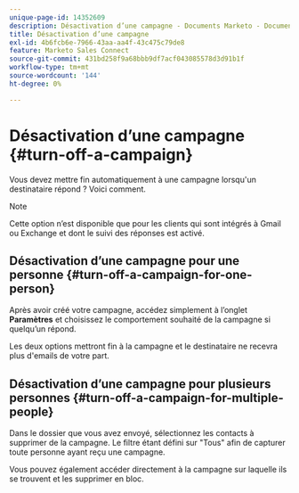 ```yaml
---
unique-page-id: 14352609
description: Désactivation d’une campagne - Documents Marketo - Documentation du produit
title: Désactivation d’une campagne
exl-id: 4b6fcb6e-7966-43aa-aa4f-43c475c79de8
feature: Marketo Sales Connect
source-git-commit: 431bd258f9a68bbb9df7acf043085578d3d91b1f
workflow-type: tm+mt
source-wordcount: '144'
ht-degree: 0%

---
```


# Désactivation d’une campagne {#turn-off-a-campaign}

Vous devez mettre fin automatiquement à une campagne lorsqu&#39;un destinataire répond ? Voici comment.

>[!NOTE]
>
>Cette option n’est disponible que pour les clients qui sont intégrés à Gmail ou Exchange et dont le suivi des réponses est activé.

## Désactivation d’une campagne pour une personne {#turn-off-a-campaign-for-one-person}

Après avoir créé votre campagne, accédez simplement à l’onglet **Paramètres** et choisissez le comportement souhaité de la campagne si quelqu’un répond.

Les deux options mettront fin à la campagne et le destinataire ne recevra plus d&#39;emails de votre part.

## Désactivation d’une campagne pour plusieurs personnes {#turn-off-a-campaign-for-multiple-people}

Dans le dossier que vous avez envoyé, sélectionnez les contacts à supprimer de la campagne. Le filtre étant défini sur &quot;Tous&quot; afin de capturer toute personne ayant reçu une campagne.

Vous pouvez également accéder directement à la campagne sur laquelle ils se trouvent et les supprimer en bloc.
